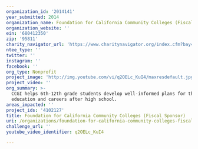 ```yaml
---
organization_id: '2014141'
year_submitted: 2014
organization_name: Foundation for California Community Colleges (Fiscal Sponsor)
organization_website: ''
ein: '680412350'
zip: '95811'
charity_navigator_url: 'https://www.charitynavigator.org/index.cfm?bay=search.profile&ein=680412350'
ntee_type: ''
twitter: ''
instagram: ''
facebook: ''
org_type: Nonprofit
project_image: 'http://img.youtube.com/vi/q2OELc_KuI4/maxresdefault.jpg'
project_video: ''
org_summary: >-
  CCGI helps 6th-12th grade students develop well-informed plans for their
  education and careers after high school.
areas_impacted: ''
project_ids: '4102127'
title: Foundation for California Community Colleges (Fiscal Sponsor)
uri: /organizations/foundation-for-california-community-colleges-fiscal-sponsor/
challenge_url: ''
youtube_video_identifier: q2OELc_KuI4

---
```

